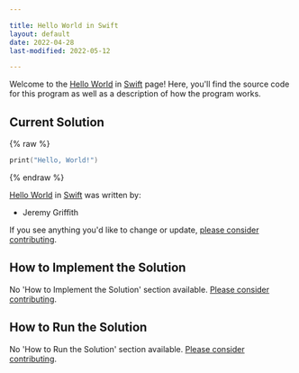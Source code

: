 ```yaml
---

title: Hello World in Swift
layout: default
date: 2022-04-28
last-modified: 2022-05-12

---
```


Welcome to the [Hello World](https://sampleprograms.io/projects/hello-world) in [Swift](https://sampleprograms.io/languages/swift) page! Here, you'll find the source code for this program as well as a description of how the program works.

## Current Solution

{% raw %}

```swift
print("Hello, World!")
```

{% endraw %}

[Hello World](https://sampleprograms.io/projects/hello-world) in [Swift](https://sampleprograms.io/languages/swift) was written by:

- Jeremy Griffith

If you see anything you'd like to change or update, [please consider contributing](https://github.com/TheRenegadeCoder/sample-programs).

## How to Implement the Solution

No 'How to Implement the Solution' section available. [Please consider contributing](https://github.com/TheRenegadeCoder/sample-programs-website).

## How to Run the Solution

No 'How to Run the Solution' section available. [Please consider contributing](https://github.com/TheRenegadeCoder/sample-programs-website).